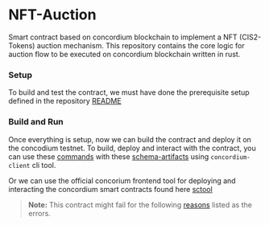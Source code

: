 # NFT-Auction

Smart contract based on concordium blockchain to implement a NFT (CIS2-Tokens) auction mechanism. This repository
contains the core logic for auction flow to be executed on concordium blockchain written in rust.

### Setup

To build and test the contract, we must have done the prerequisite setup defined in the repository [README](../README.md) 

### Build and Run

Once everything is setup, now we can build the contract and deploy it on the concodium testnet. To build, deploy and
interact with the contract, you can use these [commands](./commands.md) with these [schema-artifacts](./schema-artifacts/) using `concordium-client` cli tool.

Or we can use the official concorium frontend tool for deploying and interacting the concordium smart contracts found here [sctool](https://sctools.mainnet.concordium.software/?__hstc=206253644.9e573ad0dcf77e4d730f208e53ab0481.1736862510663.1737015924307.1737026584228.5&__hssc=206253644.4.1737026584228&__hsfp=706028811)




> **Note:** This contract might fail for the following [reasons](./src/error.rs) listed as the errors.